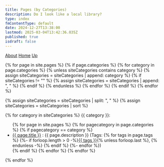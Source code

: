 ```yaml
---
title: Pages (by Categories)
description: Do I look like a local library?
type: index
fmContentType: default
date: 2024-12-27T13:38:00
lastmod: 2025-03-04T13:42:36.035Z
published: true
isdraft: false
---
```


<!-- markdownlint-disable MD033 --->
<a href="/about">About</a>
<a href="/">Home</a>
<a href="/content.html">Up</a>

<!--- cSpell:disable --->
{% for page in site.pages %}
  {% if page.categories %}
    {% for category in page.categories %}
      {% unless siteCategories contains category %}
        {% assign siteCategories = siteCategories | append: category %}
        {% if siteCategories != "" %}
          {% assign siteCategories = siteCategories | append: ", " %}
        {% endif %}
      {% endunless %}
    {% endfor %}
  {% endif %}
{% endfor %}

{% assign siteCategories = siteCategories | split: ", " %}
{% assign siteCategories = siteCategories | sort %}

{% for category in siteCategories %}
<a name="{{ category }}">{{ category }}:<br>
<ul>
  {% for page in site.pages %}
    {% for pagecategory in page.categories %}
      {% if pagecategory == category %}
        <li><a href="{{ page.url }}">{{ page.title }}</a> : {{ page.description }}
          (Tags: {% for tags in page.tags %}
            {%- if forloop.length > 0 -%}<a href="https://tlourey.github.io/pages/tags.html#{{ tags }}">{{ tags }}</a>{% unless forloop.last %}, {% endunless -%} {% endif %}
          {%- endfor %})
        </li>
      {% endif %}
    {% endfor %}
  {% endfor %}
</ul>
{% endfor %}

<!-- markdownlint-enable MD033 --->
<!--- cSpell:disable --->

<!--
For some reason this page renders incorrectly when markdown processor is set to GFM. This needs to be retested after 28/02/25.
-->